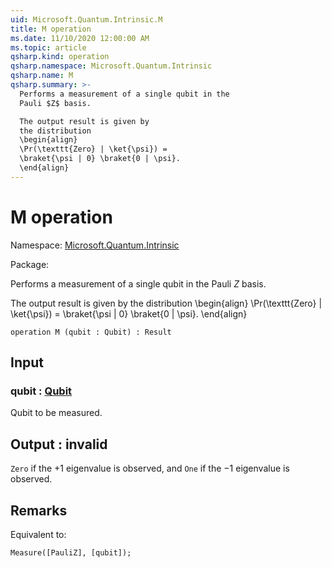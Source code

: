 ```yaml
---
uid: Microsoft.Quantum.Intrinsic.M
title: M operation
ms.date: 11/10/2020 12:00:00 AM
ms.topic: article
qsharp.kind: operation
qsharp.namespace: Microsoft.Quantum.Intrinsic
qsharp.name: M
qsharp.summary: >-
  Performs a measurement of a single qubit in the
  Pauli $Z$ basis.

  The output result is given by
  the distribution
  \begin{align}
  \Pr(\texttt{Zero} | \ket{\psi}) =
  \braket{\psi | 0} \braket{0 | \psi}.
  \end{align}
---
```


# M operation

Namespace: [Microsoft.Quantum.Intrinsic](xref:Microsoft.Quantum.Intrinsic)

Package: [](https://nuget.org/packages/)


Performs a measurement of a single qubit in thePauli $Z$ basis.The output result is given bythe distribution\begin{align}\Pr(\texttt{Zero} | \ket{\psi}) =\braket{\psi | 0} \braket{0 | \psi}.\end{align}

```qsharp
operation M (qubit : Qubit) : Result
```


## Input

### qubit : [Qubit](xref:microsoft.quantum.lang-ref.qubit)

Qubit to be measured.



## Output : __invalid<Result>__

`Zero` if the $+1$ eigenvalue is observed, and `One` ifthe $-1$ eigenvalue is observed.

## Remarks

Equivalent to:```qsharpMeasure([PauliZ], [qubit]);```